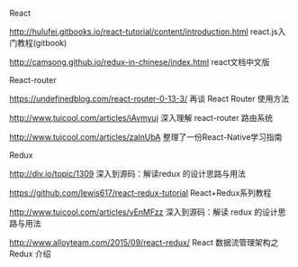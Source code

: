 
React

http://hulufei.gitbooks.io/react-tutorial/content/introduction.html react.js入门教程(gitbook)

http://camsong.github.io/redux-in-chinese/index.html react文档中文版

React-router

https://undefinedblog.com/react-router-0-13-3/ 再谈 React Router 使用方法

http://www.tuicool.com/articles/iAvmyuj 深入理解 react-router 路由系统

http://www.tuicool.com/articles/zaInUbA 整理了一份React-Native学习指南

Redux

http://div.io/topic/1309 深入到源码：解读redux 的设计思路与用法

https://github.com/lewis617/react-redux-tutorial React+Redux系列教程

http://www.tuicool.com/articles/vEnMFzz 深入到源码：解读 redux 的设计思路与用法

http://www.alloyteam.com/2015/09/react-redux/ React 数据流管理架构之 Redux 介绍



